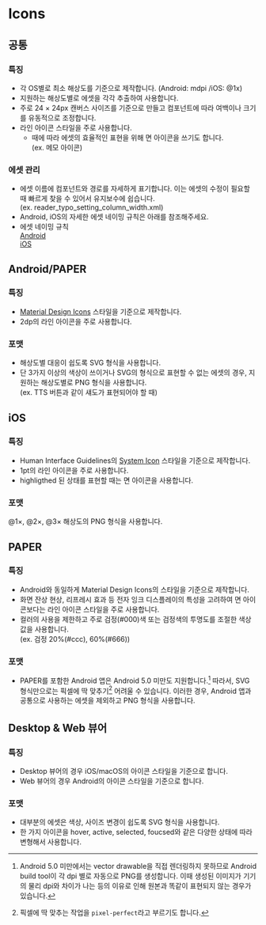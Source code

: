 ---
---

# Icons

## 공통

### 특징
* 각 OS별로 최소 해상도를 기준으로 제작합니다. (Android: mdpi /iOS: @1x) 
* 지원하는 해상도별로 에셋을 각각 추출하여 사용합니다.
* 주로 24 &times; 24px 캔버스 사이즈를 기준으로 만들고 컴포넌트에 따라 여백이나 크기를 유동적으로 조정합니다.
* 라인 아이콘 스타일을 주로 사용합니다.
  * 때에 따라 에셋의 효율적인 표현을 위해 면 아이콘을 쓰기도 합니다. <br>
  (ex. 메모 아이콘)

### 에셋 관리
* 에셋 이름에 컴포넌트와 경로를 자세하게 표기합니다. 이는 에셋의 수정이 필요할 때 빠르게 찾을 수 있어서 유지보수에 쉽습니다. <br>
    (ex. reader_typo_setting_column_width.xml)
* Android, iOS의 자세한 에셋 네이밍 규칙은 아래를 참조해주세요.
* 에셋 네이밍 규칙 <br>
    [Android](https://github.com/ridi/style-guide/tree/master/Android#%EB%A6%AC%EC%86%8C%EC%8A%A4-%EB%84%A4%EC%9D%B4%EB%B0%8D) <br>
    [iOS](https://github.com/ridi/style-guide/tree/master/iOS#%EB%A6%AC%EB%94%94-%EB%A6%AC%EC%86%8C%EC%8A%A4-%EB%84%A4%EC%9D%B4%EB%B0%8D)


## Android/PAPER

### 특징
* [Material Design Icons](https://material.io/tools/icons/?style=baseline) 스타일을 기준으로 제작합니다.
* 2dp의 라인 아이콘을 주로 사용합니다. 

### 포맷
* 해상도별 대응이 쉽도록 SVG 형식을 사용합니다.
* 단 3가지 이상의 색상이 쓰이거나 SVG의 형식으로 표현할 수 없는 에셋의 경우, 지원하는 해상도별로 PNG 형식을 사용합니다.<br>
    (ex. TTS 버튼과 같이 섀도가 표현되어야 할 때)


## iOS

### 특징
* Human Interface Guidelines의 [System Icon](https://developer.apple.com/ios/human-interface-guidelines/icons-and-images/system-icons/) 스타일을 기준으로 제작합니다. 
* 1pt의 라인 아이콘을 주로 사용합니다.
* highligthed 된 상태를 표현할 때는 면 아이콘을 사용합니다.

### 포맷
@1&times;, @2&times;, @3&times; 해상도의 PNG 형식을 사용합니다.


## PAPER

### 특징
* Android와 동일하게 Material Design Icons의 스타일을 기준으로 제작합니다.
* 화면 잔상 현상, 리프레시 효과 등 전자 잉크 디스플레이의 특성을 고려하여 면 아이콘보다는 라인 아이콘 스타일을 주로 사용합니다.
* 컬러의 사용을 제한하고 주로 검정(#000)색 또는 검정색의 투명도를 조절한 색상 값을 사용합니다. <br>
    (ex. 검정 20%(#ccc), 60%(#666)) 

### 포맷
* PAPER를 포함한 Android 앱은 Android 5.0 미만도 지원합니다.[^1] 따라서, SVG 형식만으로는 픽셀에 딱 맞추기[^2] 어려울 수 있습니다. 이러한 경우, Android 앱과 공통으로 사용하는 에셋을 제외하고 PNG 형식을 사용합니다.


## Desktop & Web 뷰어

### 특징
* Desktop 뷰어의 경우 iOS/macOS의 아이콘 스타일을 기준으로 합니다.
* Web 뷰어의 경우 Android의 아이콘 스타일을 기준으로 합니다.

### 포맷
* 대부분의 에셋은 색상, 사이즈 변경이 쉽도록 SVG 형식을 사용합니다.
* 한 가지 아이콘을 hover, active, selected, foucsed와 같은 다양한 상태에 따라 변형해서 사용합니다.

[^1]: Android 5.0 미만에서는 vector drawable을 직접 렌더링하지 못하므로 Android build tool이 각 dpi 별로 자동으로 PNG를 생성합니다. 이때 생성된 이미지가 기기의 물리 dpi와 차이가 나는 등의 이유로 인해 원본과 똑같이 표현되지 않는 경우가 있습니다. 
[^2]: 픽셀에 딱 맞추는 작업을 `pixel-perfect`라고 부르기도 합니다.